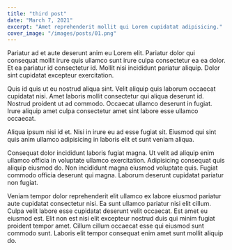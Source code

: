 ```yaml
---
title: "third post"
date: "March 7, 2021"
excerpt: "Amet reprehenderit mollit qui Lorem cupidatat adipisicing."
cover_image: "/images/posts/01.png"
---
```


Pariatur ad et aute deserunt anim eu Lorem elit. Pariatur dolor qui consequat mollit irure quis ullamco sunt irure culpa consectetur ea ea dolor. Et ea pariatur id consectetur id. Mollit nisi incididunt pariatur aliquip. Dolor sint cupidatat excepteur exercitation.

Quis id quis ut eu nostrud aliqua sint. Velit aliquip quis laborum occaecat cupidatat nisi. Amet laboris mollit consectetur qui aliqua deserunt id. Nostrud proident ut ad commodo. Occaecat ullamco deserunt in fugiat. Irure aliquip amet culpa consectetur amet sint labore esse ullamco occaecat.

Aliqua ipsum nisi id et. Nisi in irure eu ad esse fugiat sit. Eiusmod qui sint quis anim ullamco adipisicing in laboris elit et sunt veniam aliqua.

Consequat dolor incididunt laboris fugiat magna. Ut velit ad aliquip enim ullamco officia in voluptate ullamco exercitation. Adipisicing consequat quis aliquip eiusmod do. Non incididunt magna eiusmod voluptate quis. Fugiat commodo officia deserunt qui magna. Laborum deserunt cupidatat pariatur non fugiat.

Veniam tempor dolor reprehenderit elit ullamco ex labore eiusmod pariatur aute cupidatat consectetur nisi. Ea sunt ullamco pariatur nisi elit cillum. Culpa velit labore esse cupidatat deserunt velit occaecat. Est amet eu eiusmod est. Elit non est nisi elit excepteur nostrud duis qui minim fugiat proident tempor amet. Cillum cillum occaecat esse qui eiusmod sunt commodo sunt. Laboris elit tempor consequat enim amet sunt mollit aliquip do.
